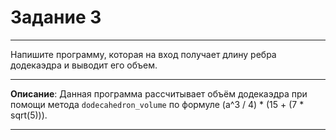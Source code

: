 # Задание 3
***
Напишите программу, которая на вход получает длину ребра додекаэдра и выводит его объем.
***
**Описание**: Данная программа рассчитывает объём додекаэдра при помощи метода `dodecahedron_volume` по формуле (a^3 / 4) * (15 + (7 * sqrt(5))). 
***